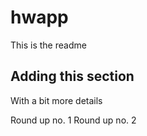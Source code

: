 # hwapp
This is the readme

## Adding this section
With a bit more details

Round up no. 1
Round up no. 2
